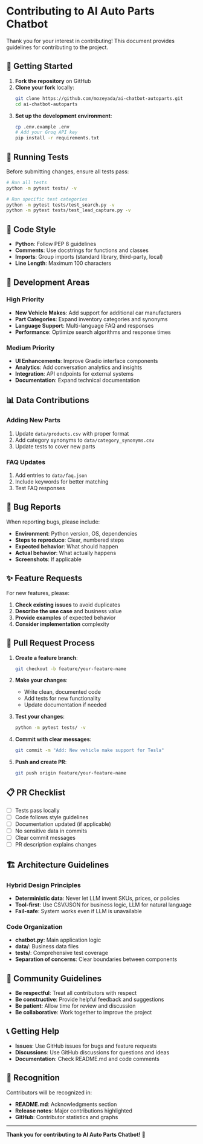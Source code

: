 # Contributing to AI Auto Parts Chatbot

Thank you for your interest in contributing! This document provides guidelines for contributing to the project.

## 🚀 Getting Started

1. **Fork the repository** on GitHub
2. **Clone your fork** locally:
   ```bash
   git clone https://github.com/mozeyada/ai-chatbot-autoparts.git
   cd ai-chatbot-autoparts
   ```
3. **Set up the development environment**:
   ```bash
   cp .env.example .env
   # Add your Groq API key
   pip install -r requirements.txt
   ```

## 🧪 Running Tests

Before submitting changes, ensure all tests pass:

```bash
# Run all tests
python -m pytest tests/ -v

# Run specific test categories
python -m pytest tests/test_search.py -v
python -m pytest tests/test_lead_capture.py -v
```

## 📝 Code Style

- **Python**: Follow PEP 8 guidelines
- **Comments**: Use docstrings for functions and classes
- **Imports**: Group imports (standard library, third-party, local)
- **Line Length**: Maximum 100 characters

## 🔧 Development Areas

### High Priority
- **New Vehicle Makes**: Add support for additional car manufacturers
- **Part Categories**: Expand inventory categories and synonyms
- **Language Support**: Multi-language FAQ and responses
- **Performance**: Optimize search algorithms and response times

### Medium Priority
- **UI Enhancements**: Improve Gradio interface components
- **Analytics**: Add conversation analytics and insights
- **Integration**: API endpoints for external systems
- **Documentation**: Expand technical documentation

## 📊 Data Contributions

### Adding New Parts
1. Update `data/products.csv` with proper format
2. Add category synonyms to `data/category_synonyms.csv`
3. Update tests to cover new parts

### FAQ Updates
1. Add entries to `data/faq.json`
2. Include keywords for better matching
3. Test FAQ responses

## 🐛 Bug Reports

When reporting bugs, please include:

- **Environment**: Python version, OS, dependencies
- **Steps to reproduce**: Clear, numbered steps
- **Expected behavior**: What should happen
- **Actual behavior**: What actually happens
- **Screenshots**: If applicable

## ✨ Feature Requests

For new features, please:

1. **Check existing issues** to avoid duplicates
2. **Describe the use case** and business value
3. **Provide examples** of expected behavior
4. **Consider implementation** complexity

## 🔄 Pull Request Process

1. **Create a feature branch**:
   ```bash
   git checkout -b feature/your-feature-name
   ```

2. **Make your changes**:
   - Write clean, documented code
   - Add tests for new functionality
   - Update documentation if needed

3. **Test your changes**:
   ```bash
   python -m pytest tests/ -v
   ```

4. **Commit with clear messages**:
   ```bash
   git commit -m "Add: New vehicle make support for Tesla"
   ```

5. **Push and create PR**:
   ```bash
   git push origin feature/your-feature-name
   ```

## 📋 PR Checklist

- [ ] Tests pass locally
- [ ] Code follows style guidelines
- [ ] Documentation updated (if applicable)
- [ ] No sensitive data in commits
- [ ] Clear commit messages
- [ ] PR description explains changes

## 🏗️ Architecture Guidelines

### Hybrid Design Principles
- **Deterministic data**: Never let LLM invent SKUs, prices, or policies
- **Tool-first**: Use CSV/JSON for business logic, LLM for natural language
- **Fail-safe**: System works even if LLM is unavailable

### Code Organization
- **chatbot.py**: Main application logic
- **data/**: Business data files
- **tests/**: Comprehensive test coverage
- **Separation of concerns**: Clear boundaries between components

## 🤝 Community Guidelines

- **Be respectful**: Treat all contributors with respect
- **Be constructive**: Provide helpful feedback and suggestions
- **Be patient**: Allow time for review and discussion
- **Be collaborative**: Work together to improve the project

## 📞 Getting Help

- **Issues**: Use GitHub issues for bugs and feature requests
- **Discussions**: Use GitHub discussions for questions and ideas
- **Documentation**: Check README.md and code comments

## 🙏 Recognition

Contributors will be recognized in:
- **README.md**: Acknowledgments section
- **Release notes**: Major contributions highlighted
- **GitHub**: Contributor statistics and graphs

---

**Thank you for contributing to AI Auto Parts Chatbot!** 🚀